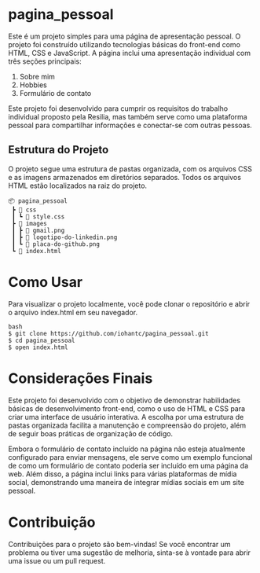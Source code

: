 # pagina_pessoal

Este é um projeto simples para uma página de apresentação pessoal. O projeto foi construído utilizando tecnologias básicas do front-end como HTML, CSS e JavaScript. A página inclui uma apresentação individual com três seções principais: 

1. Sobre mim
2. Hobbies
3. Formulário de contato

Este projeto foi desenvolvido para cumprir os requisitos do trabalho individual proposto pela Resilia, mas também serve como uma plataforma pessoal para compartilhar informações e conectar-se com outras pessoas.

## Estrutura do Projeto

O projeto segue uma estrutura de pastas organizada, com os arquivos CSS e as imagens armazenados em diretórios separados. Todos os arquivos HTML estão localizados na raiz do projeto.

```
📦 pagina_pessoal
 ┣ 📂 css
 ┃ ┗ 📜 style.css
 ┣ 📂 images
 ┃ ┣ 📜 gmail.png
 ┃ ┣ 📜 logotipo-do-linkedin.png
 ┃ ┗ 📜 placa-do-github.png
 ┗ 📜 index.html
```

# Como Usar

Para visualizar o projeto localmente, você pode clonar o repositório e abrir o arquivo index.html em seu navegador.
```
bash
$ git clone https://github.com/iohantc/pagina_pessoal.git
$ cd pagina_pessoal
$ open index.html
```

# Considerações Finais

Este projeto foi desenvolvido com o objetivo de demonstrar habilidades básicas de desenvolvimento front-end, como o uso de HTML e CSS para criar uma interface de usuário interativa. A escolha por uma estrutura de pastas organizada facilita a manutenção e compreensão do projeto, além de seguir boas práticas de organização de código.

Embora o formulário de contato incluído na página não esteja atualmente configurado para enviar mensagens, ele serve como um exemplo funcional de como um formulário de contato poderia ser incluído em uma página da web. Além disso, a página inclui links para várias plataformas de mídia social, demonstrando uma maneira de integrar mídias sociais em um site pessoal.

# Contribuição

Contribuições para o projeto são bem-vindas! Se você encontrar um problema ou tiver uma sugestão de melhoria, sinta-se à vontade para abrir uma issue ou um pull request.
